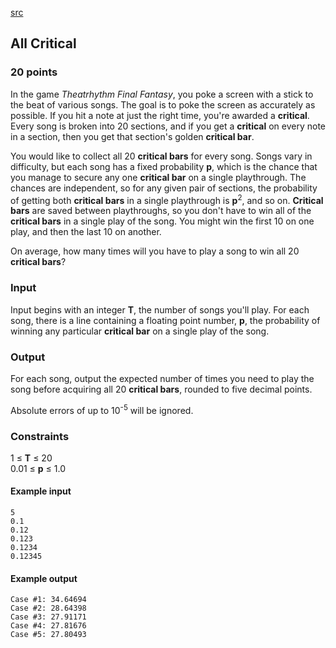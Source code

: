 [src](https://www.facebook.com/hackercup/problems.php?pid=1394490097513820&round=323882677799153)

## All Critical

### 20 points 

In the game _Theatrhythm Final Fantasy_, you poke a screen with a stick to the
beat of various songs. The goal is to poke the screen as accurately as
possible. If you hit a note at just the right time, you're awarded a
**critical**. Every song is broken into 20 sections, and if you get a
**critical** on every note in a section, then you get that section's golden
**critical bar**.

You would like to collect all 20 **critical bars** for every song. Songs vary
in difficulty, but each song has a fixed probability **p**, which is the
chance that you manage to secure any one **critical bar** on a single
playthrough. The chances are independent, so for any given pair of sections,
the probability of getting both **critical bars** in a single playthrough is
**p**<sup>2</sup>, and so on. **Critical bars** are saved between
playthroughs, so you don't have to win all of the **critical bars** in a
single play of the song. You might win the first 10 on one play, and then the
last 10 on another.

On average, how many times will you have to play a song to win all 20
**critical bars**?

### Input

Input begins with an integer **T**, the number of songs you'll play. For each
song, there is a line containing a floating point number, **p**, the
probability of winning any particular **critical bar** on a single play of the
song.

### Output

For each song, output the expected number of times you need to play the song
before acquiring all 20 **critical bars**, rounded to five decimal points.

Absolute errors of up to 10<sup>-5</sup> will be ignored.

### Constraints

1 ≤ **T** ≤ 20  
0.01 ≤ **p** ≤ 1.0  

#### Example input

```
5
0.1
0.12
0.123
0.1234
0.12345
```

#### Example output

```
Case #1: 34.64694
Case #2: 28.64398
Case #3: 27.91171
Case #4: 27.81676
Case #5: 27.80493
```
